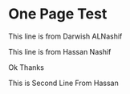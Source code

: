 # One Page Test

This line is from Darwish ALNashif

This line is from Hassan Nashif


Ok Thanks

This is Second Line From Hassan
